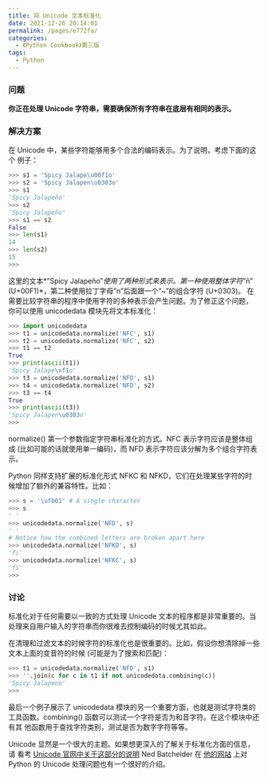 ```yaml
---
title: 将 Unicode 文本标准化
date: 2021-12-26 20:14:01
permalink: /pages/e772fa/
categories:
  - 《Python Cookbook》第三版
tags:
  - Python
---
```


### 问题

**你正在处理 Unicode 字符串，需要确保所有字符串在底层有相同的表示。**

### 解决方案

在 Unicode 中，某些字符能够用多个合法的编码表示。为了说明，考虑下面的这个 例子：

```python
>>> s1 = 'Spicy Jalape\u00f1o'
>>> s2 = 'Spicy Jalapen\u0303o'
>>> s1
'Spicy Jalapeño'
>>> s2
'Spicy Jalapeño'
>>> s1 == s2
False
>>> len(s1)
14
>>> len(s2)
15
>>>
```

这里的文本*”Spicy Jalapeño”*使用了两种形式来表示。第一种使用整体字符*”ñ” (U+00F1)*，第二种使用拉丁字母”n”后面跟一个”~”的组合字符 (U+0303)。 在需要比较字符串的程序中使用字符的多种表示会产生问题。为了修正这个问题， 你可以使用 unicodedata 模块先将文本标准化：

```python
>>> import unicodedata
>>> t1 = unicodedata.normalize('NFC', s1)
>>> t2 = unicodedata.normalize('NFC', s2)
>>> t1 == t2
True
>>> print(ascii(t1))
'Spicy Jalape\xf1o'
>>> t3 = unicodedata.normalize('NFD', s1)
>>> t4 = unicodedata.normalize('NFD', s2)
>>> t3 == t4
True
>>> print(ascii(t3))
'Spicy Jalapen\u0303o'
>>>
```

normalize() 第一个参数指定字符串标准化的方式。NFC 表示字符应该是整体组 成 (比如可能的话就使用单一编码)，而 NFD 表示字符应该分解为多个组合字符表示。 

Python 同样支持扩展的标准化形式 NFKC 和 NFKD，它们在处理某些字符的时 候增加了额外的兼容特性。比如：

```python
>>> s = '\ufb01' # A single character
>>> s
' '
>>> unicodedata.normalize('NFD', s)
' '
# Notice how the combined letters are broken apart here
>>> unicodedata.normalize('NFKD', s)
'fi'
>>> unicodedata.normalize('NFKC', s)
'fi'
>>>
```



### 讨论

标准化对于任何需要以一致的方式处理 Unicode 文本的程序都是非常重要的。当 处理来自用户输入的字符串而你很难去控制编码的时候尤其如此。 

在清理和过滤文本的时候字符的标准化也是很重要的。比如，假设你想清除掉一些 文本上面的变音符的时候 (可能是为了搜索和匹配)：

```python
>>> t1 = unicodedata.normalize('NFD', s1)
>>> ''.join(c for c in t1 if not unicodedata.combining(c))
'Spicy Jalapeno'
>>>
```

最后一个例子展示了 unicodedata 模块的另一个重要方面，也就是测试字符类的 工具函数。combining() 函数可以测试一个字符是否为和音字符。在这个模块中还有其 他函数用于查找字符类别，测试是否为数字字符等等。

 Unicode 显然是一个很大的主题。如果想更深入的了解关于标准化方面的信息，请 看考 [Unicode 官网中关于这部分的说明](http://www.unicode.org/faq/normalization.html) Ned Batchelder 在 [他的网站](http://nedbatchelder.com/text/unipain.html) 上对 Python 的 Unicode 处理问题也有一个很好的介绍。

